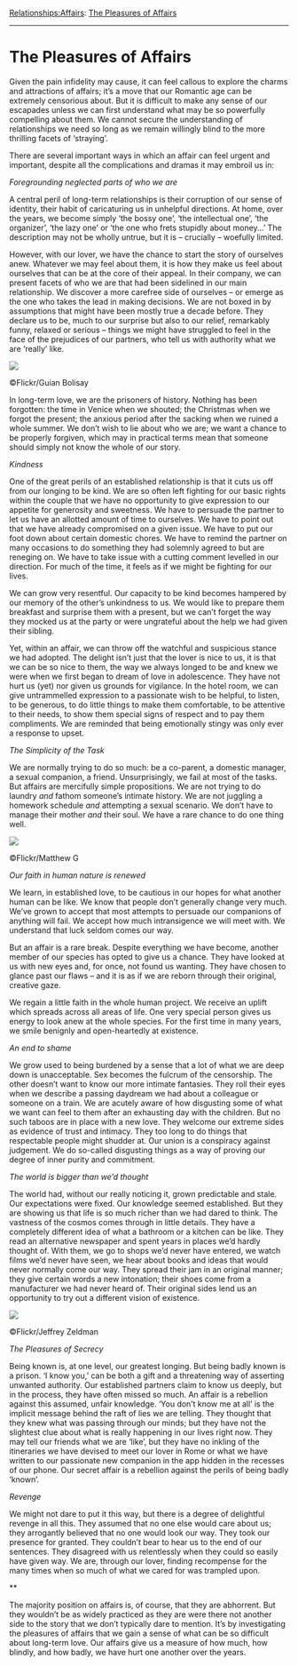 [Relationships:](https://www.theschooloflife.com/thebookoflife/category/relationships/)[Affairs](https://www.theschooloflife.com/thebookoflife/category/relationships/affairs/): [The Pleasures of Affairs](https://www.theschooloflife.com/thebookoflife/the-pleasures-of-affairs/)

* * *

# The Pleasures of Affairs

Given the pain infidelity may cause, it can feel callous to explore the charms and attractions of affairs; it’s a move that our Romantic age can be extremely censorious about. But it is difficult to make any sense of our escapades unless we can first understand what may be so powerfully compelling about them. We cannot secure the understanding of relationships we need so long as we remain willingly blind to the more thrilling facets of ‘straying’.

There are several important ways in which an affair can feel urgent and important, despite all the complications and dramas it may embroil us in:

_Foregrounding neglected parts of who we are_

A central peril of long-term relationships is their corruption of our sense of identity, their habit of caricaturing us in unhelpful directions. At home, over the years, we become simply ‘the bossy one’, ‘the intellectual one’, ‘the organizer’, ‘the lazy one’ or ‘the one who frets stupidly about money…’ The description may not be wholly untrue, but it is – crucially – woefully limited.

However, with our lover, we have the chance to start the story of ourselves anew. Whatever we may feel about them, it is how they make us feel about ourselves that can be at the core of their appeal. In their company, we can present facets of who we are that had been sidelined in our main relationship. We discover a more carefree side of ourselves – or emerge as the one who takes the lead in making decisions. We are not boxed in by assumptions that might have been mostly true a decade before. They declare us to be, much to our surprise but also to our relief, remarkably funny, relaxed or serious – things we might have struggled to feel in the face of the prejudices of our partners, who tell us with authority what we are ‘really’ like.

 ![](https://www.theschooloflife.com/thebookoflife/wp-content/uploads/2018/08/5623868955_57bb200e24_z.jpg)

©Flickr/Guian Bolisay

In long-term love, we are the prisoners of history. Nothing has been forgotten: the time in Venice when we shouted; the Christmas when we forgot the present; the anxious period after the sacking when we ruined a whole summer. We don’t wish to lie about who we are; we want a chance to be properly forgiven, which may in practical terms mean that someone should simply not know the whole of our story.

_Kindness_

One of the great perils of an established relationship is that it cuts us off from our longing to be kind. We are so often left fighting for our basic rights within the couple that we have no opportunity to give expression to our appetite for generosity and sweetness. We have to persuade the partner to let us have an allotted amount of time to ourselves. We have to point out that we have already compromised on a given issue. We have to put our foot down about certain domestic chores. We have to remind the partner on many occasions to do something they had solemnly agreed to but are reneging on. We have to take issue with a cutting comment levelled in our direction. For much of the time, it feels as if we might be fighting for our lives.

We can grow very resentful. Our capacity to be kind becomes hampered by our memory of the other’s unkindness to us. We would like to prepare them breakfast and surprise them with a present, but we can’t forget the way they mocked us at the party or were ungrateful about the help we had given their sibling.

Yet, within an affair, we can throw off the watchful and suspicious stance we had adopted. The delight isn’t just that the lover is nice to us, it is that we can be so nice to them, the way we always longed to be and knew we were when we first began to dream of love in adolescence. They have not hurt us (yet) nor given us grounds for vigilance. In the hotel room, we can give untrammelled expression to a passionate wish to be helpful, to listen, to be generous, to do little things to make them comfortable, to be attentive to their needs, to show them special signs of respect and to pay them compliments. We are reminded that being emotionally stingy was only ever a response to upset.

_The Simplicity of the Task_

We are normally trying to do so much: be a co-parent, a domestic manager, a sexual companion, a friend. Unsurprisingly, we fail at most of the tasks. But affairs are mercifully simple propositions. We are not trying to do laundry _and_ fathom someone’s intimate history. We are not juggling a homework schedule _and_ attempting a sexual scenario. We don’t have to manage their mother _and_ their soul. We have a rare chance to do one thing well.

 ![](https://www.theschooloflife.com/thebookoflife/wp-content/uploads/2018/08/15851429459_765bc76e17_z.jpg)

©Flickr/Matthew G

_Our faith in human nature is renewed_

We learn, in established love, to be cautious in our hopes for what another human can be like. We know that people don’t generally change very much. We’ve grown to accept that most attempts to persuade our companions of anything will fail. We accept how much intransigence we will meet with. We understand that luck seldom comes our way.

But an affair is a rare break. Despite everything we have become, another member of our species has opted to give us a chance. They have looked at us with new eyes and, for once, not found us wanting. They have chosen to glance past our flaws – and it is as if we are reborn through their original, creative gaze.

We regain a little faith in the whole human project. We receive an uplift which spreads across all areas of life. One very special person gives us energy to look anew at the whole species. For the first time in many years, we smile benignly and open-heartedly at existence.

_An end to shame_

We grow used to being burdened by a sense that a lot of what we are deep down is unacceptable. Sex becomes the fulcrum of the censorship. The other doesn’t want to know our more intimate fantasies. They roll their eyes when we describe a passing daydream we had about a colleague or someone on a train. We are acutely aware of how disgusting some of what we want can feel to them after an exhausting day with the children. But no such taboos are in place with a new love. They welcome our extreme sides as evidence of trust and intimacy. They too long to do things that respectable people might shudder at. Our union is a conspiracy against judgement. We do so-called disgusting things as a way of proving our degree of inner purity and commitment.

_The world is bigger than we’d thought_

The world had, without our really noticing it, grown predictable and stale. Our expectations were fixed. Our knowledge seemed established. But they are showing us that life is so much richer than we had dared to think. The vastness of the cosmos comes through in little details. They have a completely different idea of what a bathroom or a kitchen can be like. They read an alternative newspaper and spent years in places we’d hardly thought of. With them, we go to shops we’d never have entered, we watch films we’d never have seen, we hear about books and ideas that would never normally come our way. They spread their jam in an original manner; they give certain words a new intonation; their shoes come from a manufacturer we had never heard of. Their original sides lend us an opportunity to try out a different vision of existence.

 ![](https://www.theschooloflife.com/thebookoflife/wp-content/uploads/2018/08/16331520756_b6bed09647_z.jpg)

©Flickr/Jeffrey Zeldman

_The Pleasures of Secrecy_

Being known is, at one level, our greatest longing. But being badly known is a prison. ‘I know you,’ can be both a gift and a threatening way of asserting unwanted authority. Our established partners claim to know us deeply, but in the process, they have often missed so much. An affair is a rebellion against this assumed, unfair knowledge. ‘You don’t know me at all’ is the implicit message behind the raft of lies we are telling. They thought that they knew what was passing through our minds; but they have not the slightest clue about what is really happening in our lives right now. They may tell our friends what we are ‘like’, but they have no inkling of the itineraries we have devised to meet our lover in Rome or what we have written to our passionate new companion in the app hidden in the recesses of our phone. Our secret affair is a rebellion against the perils of being badly ‘known’.

_Revenge_

We might not dare to put it this way, but there is a degree of delightful revenge in all this. They assumed that no one else would care about us; they arrogantly believed that no one would look our way. They took our presence for granted. They couldn’t bear to hear us to the end of our sentences. They disagreed with us relentlessly when they could so easily have given way. We are, through our lover, finding recompense for the many times when so much of what we cared for was trampled upon.

\*\*

The majority position on affairs is, of course, that they are abhorrent. But they wouldn’t be as widely practiced as they are were there not another side to the story that we don’t typically dare to mention. It’s by investigating the pleasures of affairs that we gain a sense of what can be so difficult about long-term love. Our affairs give us a measure of how much, how blindly, and how badly, we have hurt one another over the years.
